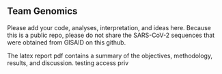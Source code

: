 ## Team Genomics

Please add your code, analyses, interpretation, and ideas here. Because this is a public repo, please do not share the SARS-CoV-2 sequences that were obtained from GISAID on this github.

The latex report pdf contains a summary of the objectives, methodology, results, and discussion.
testing access priv
